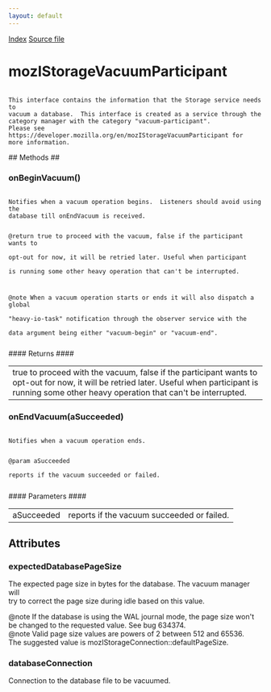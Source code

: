 ```yaml
---
layout: default
---
```

<div id='links'><a href="../index.html">Index</a>
<a href="http://dxr.mozilla.org/mozilla-central/source/storage/public/mozIStorageVacuumParticipant.idl">Source file</a>
</div>

# mozIStorageVacuumParticipant #
<code>  
This interface contains the information that the Storage service needs to  
vacuum a database.  This interface is created as a service through the  
category manager with the category "vacuum-participant".  
Please see https://developer.mozilla.org/en/mozIStorageVacuumParticipant for  
more information.  
  
</code>
## Methods ##

### onBeginVacuum() ###
<code>  
Notifies when a vacuum operation begins.  Listeners should avoid using the  
database till onEndVacuum is received.  
  
@return true to proceed with the vacuum, false if the participant wants to  
        opt-out for now, it will be retried later.  Useful when participant  
        is running some other heavy operation that can't be interrupted.  
  
@note When a vacuum operation starts or ends it will also dispatch a global  
      "heavy-io-task" notification through the observer service with the  
      data argument being either "vacuum-begin" or "vacuum-end".  
  
</code>
#### Returns ####

<table>

<tr>
<td>true to proceed with the vacuum, false if the participant wants to  
        opt-out for now, it will be retried later.  Useful when participant  
        is running some other heavy operation that can't be interrupted.  
</td>
</tr>

</table>

### onEndVacuum(aSucceeded) ###
<code>  
Notifies when a vacuum operation ends.  
  
@param aSucceeded  
       reports if the vacuum succeeded or failed.  
  
</code>
#### Parameters ####

<table>

<tr>
<td>aSucceeded</td>
<td>       reports if the vacuum succeeded or failed.  
</td>
</tr>

</table>

## Attributes ##

### expectedDatabasePageSize ###
  
The expected page size in bytes for the database.  The vacuum manager will  
try to correct the page size during idle based on this value.  
  
@note If the database is using the WAL journal mode, the page size won't  
       be changed to the requested value.  See bug 634374.  
@note Valid page size values are powers of 2 between 512 and 65536.  
      The suggested value is mozIStorageConnection::defaultPageSize.  
  

### databaseConnection ###
  
Connection to the database file to be vacuumed.  
  
